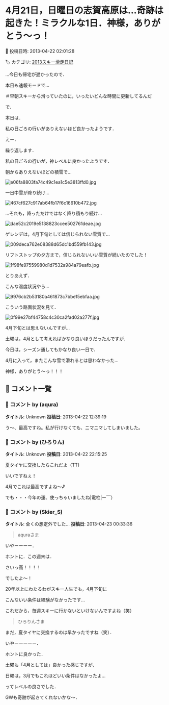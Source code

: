 # 4月21日，日曜日の志賀高原は…奇跡は起きた！ミラクルな1日．神様，ありがとう～っ！

📅 投稿日時: 2013-04-22 02:01:28

🏷️ カテゴリ: [2013スキー滑走日記](c91dbe557f9a69230b1600e48622fdd61.md)

…今日も帰宅が遅かったので．


本日も速報モードで…


＃早朝スキーから滑っていたのに，いったいどんな時間に更新してるんだ





で．


本日は．


私の日ごろの行いがありえないほど良かったようです．


えー．


繰り返します．


私の日ごろの行いが，神レベルに良かったようです．





朝からありえないほどの積雪で…




![e06fa8803fa74c49c1ea1c5e3813ffd0.jpg](images/e06fa8803fa74c49c1ea1c5e3813ffd0.jpg)




一日中雪が降り続け…




![467cf627c917ab64fb17f6c16610b472.jpg](images/467cf627c917ab64fb17f6c16610b472.jpg)




…それも，降っただけではなく降り積もり続け…




![dae52c2019e5138823ccee502761deae.jpg](images/dae52c2019e5138823ccee502761deae.jpg)




ゲレンデは，4月下旬としては信じられない雪質で…




![009deca762e08388d65dc1bd559fb143.jpg](images/009deca762e08388d65dc1bd559fb143.jpg)




リフトストップの夕方まで，信じられないいい雪質が続いたのでした！




![1f98fe97559980d1d7532a984a79eafb.jpg](images/1f98fe97559980d1d7532a984a79eafb.jpg)







とりあえず．


こんな温度状況やら…




![9976cb2b53180a461873c7bbe15ebfaa.jpg](images/9976cb2b53180a461873c7bbe15ebfaa.jpg)




こういう路面状況を見て．




![0f99e27bf44758c4c30ca2fad02a277f.jpg](images/0f99e27bf44758c4c30ca2fad02a277f.jpg)




4月下旬とは思えないんですが…





土曜は，4月として考えればかなり良いほうだったんですが．


今日は，シーズン通してもかなり良い一日で．


4月に入って，またこんな雪で滑れるとは思わなかった…





神様，ありがとう～っ！！！

## 💬 コメント一覧

### 💬 コメント by (aqura)
**タイトル**: Unknown
**投稿日**: 2013-04-22 12:39:19

う～、最高ですね。私が行けなくても、ニマニマしてしまいました。

### 💬 コメント by (ひろりん)
**タイトル**: Unknown
**投稿日**: 2013-04-22 22:15:25

夏タイヤに交換したらこれだよ（TT)

いいですねぇ！

4月でこれは最高ですよね～♪

でも・・・今年の運、使っちゃいましたね|電柱|ー￣）

### 💬 コメント by (Skier_S)
**タイトル**: 全くの想定外でした…
**投稿日**: 2013-04-23 00:33:36

>aquraさま

いやーーーー．

ホントに．この週末は．

さいっ高！！！！

でしたよ～！

20年以上にわたるわがスキー人生でも，4月下旬に

こんないい条件は経験がなかったです…

これだから，毎週スキーに行かないといけないんですよね（笑）



>ひろりんさま

まだ，夏タイヤに交換するのは早かったですね（笑）．

いやーーーーー．

ホントに良かった．

土曜も「4月としては」良かった感じですが．

日曜は，3月でもこれほどいい条件はなかったよ…

ってレベルの良さでした．

GWも奇跡が起きてくれないかな～．


